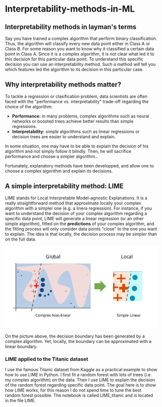 # Interpretability-methods-in-ML

## Interpretability methods in layman's terms
Say you have trained a complex algorithm that perform binary classification. Thus, the algorithm will classify every new data point either in Class A or Class B. For some reason you want to know why it classified a certain data point in Class A. Since it is a complex algorithm, it is not clear what led it to this decision for this particular data point. To understand this specific decision you can use an interpretability method. Such a method will tell you which features led the algorithm to its decision in this particular case.

## Why interpretability methods matter?
To tackle a regression or clasification problem, data scientists are often faced with the "performance vs. interpretability" trade-off regarding the choice of the algorithm:

* **Performance:** in many problems, complex algorithms such as neural networks or boosted trees achieve better results than simple regressions.
* **Interpretability:** simple algorithms such as linear regressions or decision trees are easier to understand and explain.

In some situation, one may have to be able to explain the decision of his algorithm and not simply follow it blindly. Then, he will sacrifice performance and choose a simpler algorithm...

Fortunately, explanatory methods have been developped, and allow one to choose a complex algorithm and explain its decisions.


## A simple interpretability method: LIME
LIME stands for Local Interpretable Model-agnostic Explanations. It is a really straightforward method that approximate locally your complex algorithm with a simpler one (e.g. a linera regression). For instance, if you want to understand the decision of your complex algorithm regarding a specific data point, LIME will generate a linear regression (or an other simple algorithm), fitted on the **predictions** of your complex algorithm, and the fitting process will only consider data points "close" to the one you want to explain. The idea is that locally, the decision process may be simpler than on the full data.

![Complex decision boundary that is locally linear](Miscellaneous/lime.png)

On the picture above, the decision boundary has been generated by a complex algorithm. Yet, locally, the boundary can be approximated with a linear boundary.

### LIME applied to the Titanic dataset
I use the famous Titanic dataset from Kaggle as a practical example to show how to use LIME in Python. I first fit a random forest with lots of trees (i.e. my complex algorithm) on the data. Then I use LIME to explain the decision of the random forest regarding specific data point. The goal here is to show how LIME works, for this reason I do not spend time to tune the best random forest possible. The notebook is called LIME_titanic and is located in the file LIME.
